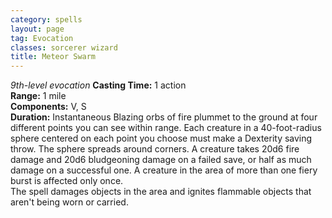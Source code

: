 ```yaml
---
category: spells
layout: page
tag: Evocation
classes: sorcerer wizard
title: Meteor Swarm
---
```


_9th-level evocation_ **Casting Time:** 1 action    
**Range:** 1 mile    
**Components:** V, S    
**Duration:** Instantaneous Blazing orbs of fire plummet to the ground at four different points you can see within range. Each creature in a 40-foot-radius sphere centered on each point you choose must make a Dexterity saving throw. The sphere spreads around corners. A creature takes 20d6 fire damage and 20d6 bludgeoning damage on a failed save, or half as much damage on a successful one. A creature in the area of more than one fiery burst is affected only once.    
The spell damages objects in the area and ignites flammable objects that aren't being worn or carried. 
